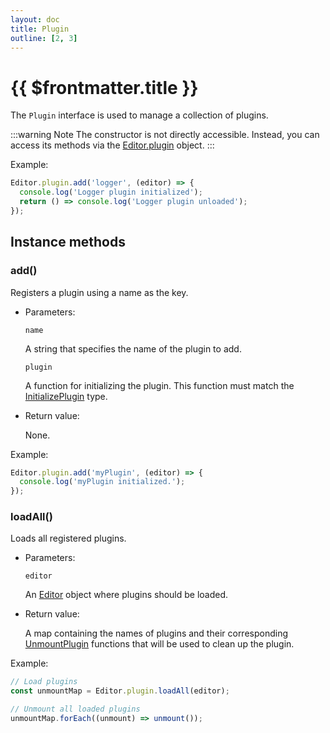 ```yaml
---
layout: doc
title: Plugin
outline: [2, 3]
---
```


# {{ $frontmatter.title }}

The `Plugin` interface is used to manage a collection of plugins.

:::warning Note
The constructor is not directly accessible. Instead, you can access its methods via the [Editor.plugin](/reference/editor.md#plugin) object.
:::

Example:

```js
Editor.plugin.add('logger', (editor) => {
  console.log('Logger plugin initialized');
  return () => console.log('Logger plugin unloaded');
});
```


## Instance methods

### add()

Registers a plugin using a name as the key.

* Parameters:

  `name`

  A string that specifies the name of the plugin to add.

  `plugin`

  A function for initializing the plugin. This function must match the [InitializePlugin](/reference/types.md#initializeplugin) type.

* Return value:

  None.

Example:

```js
Editor.plugin.add('myPlugin', (editor) => {
  console.log('myPlugin initialized.');
});
```


### loadAll()

Loads all registered plugins.

* Parameters:

  `editor`

  An [Editor](/reference/editor.md) object where plugins should be loaded.

* Return value:

  A map containing the names of plugins and their corresponding [UnmountPlugin](/reference/types.md#unmountplugin) functions that will be used to clean up the plugin.

Example:

```js
// Load plugins
const unmountMap = Editor.plugin.loadAll(editor);

// Unmount all loaded plugins
unmountMap.forEach((unmount) => unmount());
```
